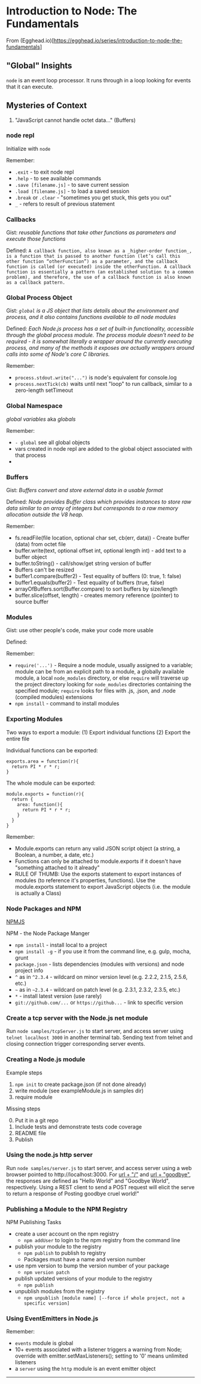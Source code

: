 # Introduction to Node: The Fundamentals

From (Egghead.io)[https://egghead.io/series/introduction-to-node-the-fundamentals]

## "Global" Insights

`node` is an event loop processor. It runs through in a loop looking for events that it can execute.


## Mysteries of Context

1. "JavaScript cannot handle octet data..." (Buffers)

### node repl

Initialize with `node`

Remember:

* `.exit` - to exit node repl
* `.help` - to see available commands
* `.save [filename.js]` - to save current session
* `.load [filename.js]` - to load a saved session
* `.break` or `.clear` - "sometimes you get stuck, this gets you out"
* `_` - refers to result of previous statement


### Callbacks

Gist: _reusable functions that take other functions as parameters and execute those functions_

Defined: `A callback function, also known as a _higher-order function_, is a function that is passed to another function (let’s call this other function “otherFunction”) as a parameter, and the callback function is called (or executed) inside the otherFunction. A callback function is essentially a pattern (an established solution to a common problem), and therefore, the use of a callback function is also known as a callback pattern.`


### Global Process Object

Gist: _`global` is a JS object that lists details about the environment and process, and it also contains functions available to all node modules_

Defined: _Each Node.js process has a set of built-in functionality, accessible through the global process module. The process module doesn't need to be required - it is somewhat literally a wrapper around the currently executing process, and many of the methods it exposes are actually wrappers around calls into some of Node's core C libraries._

Remember:

- `process.stdout.write("...")` is node's equivalent for console.log
- `process.nextTick(cb)` waits until next "loop" to run callback, similar to a zero-length setTimeout


### Global Namespace

_global variables_ aka _globals_

Remember:

- `- global` see all global objects
- vars created in node repl are added to the global object associated with that process
-


### Buffers

Gist: _Buffers convert and store external data in a usable format_

Defined: _Node provides Buffer class which provides instances to store raw data similar to an array of integers but corresponds to a raw memory allocation outside the V8 heap._

Remember:
- fs.readFile(file location, optional char set, cb(err, data)) - Create buffer (data) from octet file
- buffer.write(text, optional offset int, optional length int) - add text to a buffer object
- buffer.toString() - call/show/get string version of buffer
- Buffers can't be resized
- buffer1.compare(buffer2) - Test equality of buffers (0: true, 1: false)
- buffer1.equals(buffer2) - Test equality of buffers (true, false)
- arrayOfBuffers.sort(Buffer.compare) to sort buffers by size/length
- buffer.slice(offset, length) - creates memory reference (pointer) to source buffer

### Modules

Gist: use other people's code, make your code more usable

Defined:

Remember:
- `require('...')` - Require a node module, usually assigned to a variable; module can be from an explicit path to a module, a globally available module, a local `node_modules` directory, or else `require` will traverse up the project directory looking for `node_modules` directories containing the specified module; `require` looks for files with .js, .json, and .node (compiled modules) extensions
- `npm install` - command to install modules

### Exporting Modules

Two ways to export a module:
(1) Export individual functions
(2) Export the entire file

Individual functions can be exported:
```
exports.area = function(r){
  return PI * r * r;
}
```

The whole module can be exported:
```
module.exports = function(r){
  return {
    area: function(){
      return PI * r * r;
    }
  }
}
```

Remember:

- Module.exports can return any valid JSON script object (a string, a Boolean, a number, a date, etc.)
- Functions can only be attached to module.exports if it doesn't have "something attached to it already"
- RULE OF THUMB: Use the exports statement to export instances of modules (to reference it's properties, functions). Use the module.exports statement to export JavaScript objects (i.e. the module is actually a Class)


### Node Packages and NPM

[NPMJS](https://www.npmjs.com)

NPM - the Node Package Manger

- `npm install` - install local to a project
- `npm install -g` - if you use it from the command line, e.g. gulp, mocha, grunt
- `package.json` - lists dependencies (modules with versions) and node project info
- `^` as in `^2.3.4` - wildcard on minor version level (e.g. 2.2.2, 2.1.5, 2.5.6, etc.)
- `~` as in `~2.3.4` - wildcard on patch level (e.g. 2.3.1, 2.3.2, 2.3.5, etc.)
- `*` - install latest version (use rarely)
- `git://github.com/...` or `https://github...` - link to specific version

### Create a tcp server with the Node.js net module

Run `node samples/tcpServer.js` to start server, and access server using `telnet localhost 3000` in another terminal tab. Sending text from telnet and closing connection trigger corresponding server events.

### Creating a Node.js module

Example steps

1. `npm init` to create package.json (if not done already)
2. write module (see exampleModule.js in samples dir)
3. require module

Missing steps

0. Put it in a git repo
1. Include tests and demonstrate tests code coverage
2. README file
3. Publish

### Using the node.js http server

Run `node samples/server.js` to start server, and access server using a web browser pointed to http://localhost:3000. For [url + "/"](http://localhost:3000/) and [url + "goodbye"](http://localhost:3000/goodbye), the responses are defined as "Hello World" and "Goodbye World", respectively. Using a REST client to send a POST request will elicit the serve to return a response of Posting goodbye cruel world!"

### Publishing a Module to the NPM Registry

NPM Publishing Tasks

* create a user account on the npm registry
	* `npm addUser` to login to the npm registry from the command line
* publish your module to the registry
	* `npm publish` to publish to registry
	* Packages must have a name and version number
* use npm version to bump the version number of your package
	* `npm version patch`
* publish updated versions of your module to the registry
	* `npm publish`
* unpublish modules from the registry
	* `npm unpublish [module name] [--force if whole project, not a specific version]`


### Using EventEmitters in Node.js

Remember:

- `events` module is global
- 10+ events associated with a listener triggers a warning from Node; override with emitter.setMaxListeners(); setting to '0' means unlimited listeners
- a `server` using the `http` module is an event emitter object

























***
